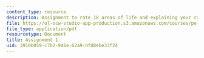 ```yaml
---
content_type: resource
description: Assignment to rate 18 areas of life and explaining your ratings.
file: https://ol-ocw-studio-app-production.s3.amazonaws.com/courses/pe-550-designing-your-life-january-iap-2007/3910b059c7b2946e62a9bfd8ebe33f24_assign01.pdf
file_type: application/pdf
resourcetype: Document
title: Assignment 1
uid: 3910b059-c7b2-946e-62a9-bfd8ebe33f24
---
```

